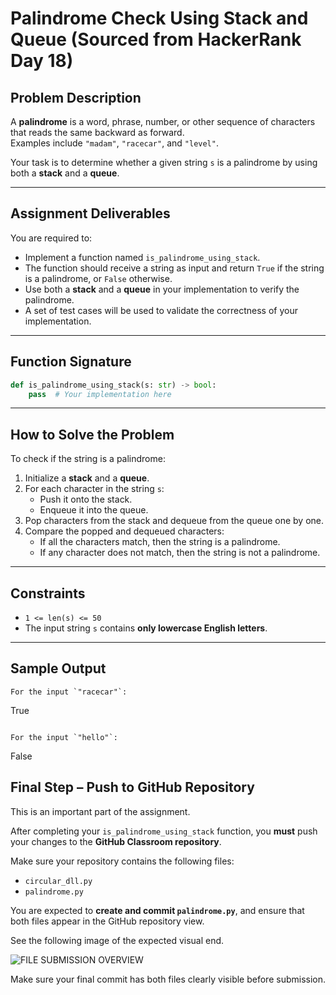 # Palindrome Check Using Stack and Queue (Sourced from HackerRank Day 18)

## Problem Description

A **palindrome** is a word, phrase, number, or other sequence of characters that reads the same backward as forward.  
Examples include `"madam"`, `"racecar"`, and `"level"`.

Your task is to determine whether a given string `s` is a palindrome by using both a **stack** and a **queue**.

---

## Assignment Deliverables

You are required to:

- Implement a function named `is_palindrome_using_stack`.
- The function should receive a string as input and return `True` if the string is a palindrome, or `False` otherwise.
- Use both a **stack** and a **queue** in your implementation to verify the palindrome.
- A set of test cases will be used to validate the correctness of your implementation.

---

## Function Signature

```python
def is_palindrome_using_stack(s: str) -> bool:
    pass  # Your implementation here
```

---

## How to Solve the Problem

To check if the string is a palindrome:

1. Initialize a **stack** and a **queue**.
2. For each character in the string `s`:
   - Push it onto the stack.
   - Enqueue it into the queue.
3. Pop characters from the stack and dequeue from the queue one by one.
4. Compare the popped and dequeued characters:
   - If all the characters match, then the string is a palindrome.
   - If any character does not match, then the string is not a palindrome.

---

## Constraints

- `1 <= len(s) <= 50`
- The input string `s` contains **only lowercase English letters**.

---
## Sample Output
```
For the input `"racecar"`:
```
True
```

For the input `"hello"`:

```
False
## Final Step – Push to GitHub Repository

This is an important part of the assignment.

After completing your `is_palindrome_using_stack` function, you **must** push your changes to the **GitHub Classroom repository**.

Make sure your repository contains the following files:

- `circular_dll.py`
- `palindrome.py`

You are expected to **create and commit `palindrome.py`**, and ensure that both files appear in the GitHub repository view.

See the following image of the expected visual end.

![FILE SUBMISSION OVERVIEW](https://github.com/user-attachments/assets/99c0d692-bca6-4c61-9bb9-7e762525c3e0)

Make sure your final commit has both files clearly visible before submission.
